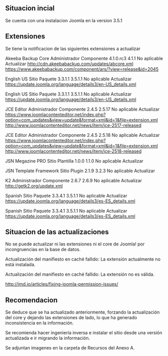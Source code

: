 ## Situacion incial

Se cuenta con una instalacion Joomla en la version 3.5.1

## Extensiones

Se tiene la notificacion de las siguientes extensiones a actualizar

Akeeba Backup Core
Administrador	Componente	4.1.0.rc3	4.1.1	No aplicable	Actualizar	http://cdn.akeebabackup.com/updates/abcore.xml	
https://www.akeebabackup.com/component/ars/?view=release&id=2045
	
English US
Sitio	Paquete	3.3.1.1	3.5.1.1	No aplicable	Actualizar	https://update.joomla.org/language/details3/en-US_details.xml	
 	
English US
Sitio	Paquete	3.3.1.1	3.5.1.1	No aplicable	Actualizar	https://update.joomla.org/language/details3/en-US_details.xml	
 	
JCE Editor
Administrador	Componente	2.4.5	2.5.17	No aplicable	Actualizar	https://www.joomlacontenteditor.net/index.php?option=com_updates&view=update&format=xml&id=1&file=extension.xml	
http://www.joomlacontenteditor.net/news/item/jce-2517-released
	
JCE Editor
Administrador	Componente	2.4.5	2.5.18	No aplicable	Actualizar	https://www.joomlacontenteditor.net/index.php?option=com_updates&view=update&format=xml&id=1&file=extension.xml	
http://www.joomlacontenteditor.net/news/item/jce-2518-released
	
JSN Megazine PRO
Sitio	Plantilla	1.0.0	1.1.0	No aplicable	Actualizar	
 	
JSN Template Framework
Sitio	Plugin	2.1.9	3.2.3	No aplicable	Actualizar	
 	
K2
Administrador	Componente	2.6.7	2.6.9	No aplicable	Actualizar	http://getk2.org/update.xml	
 	
Spanish
Sitio	Paquete	3.3.4.1	3.5.1.1	No aplicable	Actualizar	https://update.joomla.org/language/details3/es-ES_details.xml	
 	
Spanish
Sitio	Paquete	3.3.4.1	3.5.1.1	No aplicable	Actualizar	https://update.joomla.org/language/details3/es-ES_details.xml	

## Situacion de las actualizaciones

No se puede actualizar ni las extensiones ni el core de Joomla! por incongruencias en la base de datos.

Actualización del manifiesto en caché fallido: La extensión actualmente no está instalada.

Actualización del manifiesto en caché fallido: La extensión no es válida.

http://jmd.io/articles/fixing-joomla-permission-issues/

## Recomendacion

Se deduce que se ha actualizado anteriormente, forzando la actualización del core y dejando las extensiones de lado, lo que ha generado inconsistencia en la información. 

Se recomienda hacer ingeniería inversa e instalar el sitio desde una versión actualizada e ir migrando la información.

Se adjuntan imagenes en la carpeta de Recursos del Anexo A.

